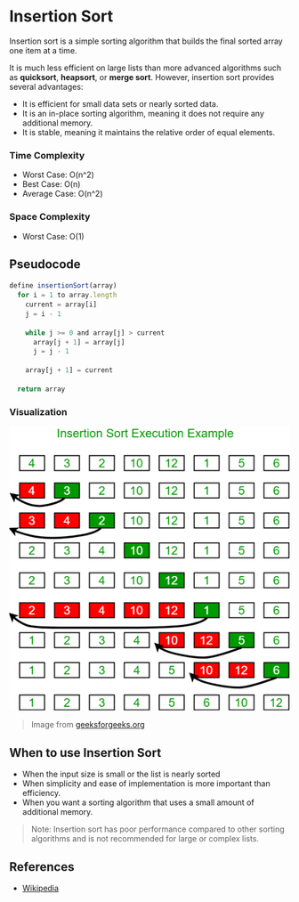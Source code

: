 # Insertion Sort

Insertion sort is a simple sorting algorithm that builds the final sorted array one item at a time.

It is much less efficient on large lists than more advanced algorithms such as **quicksort**, **heapsort**, or **merge sort**. However, insertion sort provides several advantages:

- It is efficient for small data sets or nearly sorted data.
- It is an in-place sorting algorithm, meaning it does not require any additional memory.
- It is stable, meaning it maintains the relative order of equal elements.

### Time Complexity

- Worst Case: O(n^2)
- Best Case: O(n)
- Average Case: O(n^2)

### Space Complexity

- Worst Case: O(1)

## Pseudocode

```js
define insertionSort(array)
  for i = 1 to array.length
    current = array[i]
    j = i - 1

    while j >= 0 and array[j] > current
      array[j + 1] = array[j]
      j = j - 1

    array[j + 1] = current

  return array
```

### Visualization

![Insertion Sort](./insertion-sort.webp 'Insertion Sort')

> Image from [geeksforgeeks.org](https://www.geeksforgeeks.org/insertion-sort)

## When to use Insertion Sort

- When the input size is small or the list is nearly sorted
- When simplicity and ease of implementation is more important than efficiency.
- When you want a sorting algorithm that uses a small amount of additional memory.

> Note: Insertion sort has poor performance compared to other sorting algorithms and is not recommended for large or complex lists.

## References

- [Wikipedia](https://en.wikipedia.org/wiki/Insertion_sort?useskin=vector)

